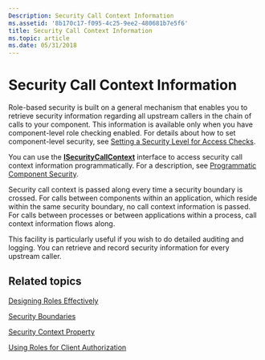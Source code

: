 ```yaml
---
Description: Security Call Context Information
ms.assetid: '8b170c17-f095-4c25-9ee2-480681b7e5f6'
title: Security Call Context Information
ms.topic: article
ms.date: 05/31/2018
---
```


# Security Call Context Information

Role-based security is built on a general mechanism that enables you to retrieve security information regarding all upstream callers in the chain of calls to your component. This information is available only when you have component-level role checking enabled. For details about how to set component-level security, see [Setting a Security Level for Access Checks](setting-a-security-level-for-access-checks.md).

You can use the [**ISecurityCallContext**](/windows/desktop/api/ComSvcs/nn-comsvcs-isecuritycallcontext) interface to access security call context information programmatically. For a description, see [Programmatic Component Security](programmatic-component-security.md).

Security call context is passed along every time a security boundary is crossed. For calls between components within an application, which reside within the same security boundary, no call context information is passed. For calls between processes or between applications within a process, call context information flows along.

This facility is particularly useful if you wish to do detailed auditing and logging. You can retrieve and record security information for every upstream caller.

## Related topics

<dl> <dt>

[Designing Roles Effectively](designing-roles-effectively.md)
</dt> <dt>

[Security Boundaries](security-boundaries.md)
</dt> <dt>

[Security Context Property](security-context-property.md)
</dt> <dt>

[Using Roles for Client Authorization](using-roles-for-client-authorization.md)
</dt> </dl>

 

 



